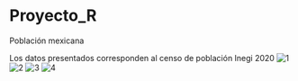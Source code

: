 # Proyecto_R
Población mexicana

Los datos presentados corresponden al censo de población Inegi 2020
![1](https://user-images.githubusercontent.com/87207943/129451410-f4bf0de4-23d3-46e2-8836-bd852b28432e.PNG)
![2](https://user-images.githubusercontent.com/87207943/129451411-442ee65f-832a-4700-a2a3-bff9b0e835ff.png)
![3](https://user-images.githubusercontent.com/87207943/129451412-f6b0a74a-7945-48d2-a0ff-1181e284ee33.png)
![4](https://user-images.githubusercontent.com/87207943/129451413-63640f30-a2a1-4069-b8df-4cb005be285f.png)
